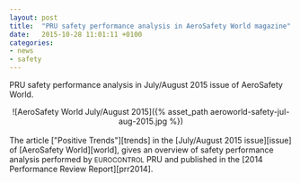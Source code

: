 ```yaml
---
layout: post
title:  "PRU safety performance analysis in AeroSafety World magazine"
date:   2015-10-28 11:01:11 +0100
categories:
- news
- safety
---
```


PRU safety performance analysis in July/August 2015 issue of AeroSafety World.

<center>
![AeroSafety World July/August 2015]({% asset_path aeroworld-safety-jul-aug-2015.jpg %})
</center>

<br>
The article ["Positive Trends"][trends] in the [July/August 2015 issue][issue] of [AeroSafety World][world],
gives an overview of safety performance analysis performed by <small style="font-variant: small-caps;">EUROCONTROL</small> PRU and
published in the [2014 Performance Review Report][prr2014].


[trends]: <http://viewer.epageview.com/Viewer.aspx?docid=408be1c3-7491-4430-9a96-a4d700ad376b#?page=48> "Positive Trends"
[issue]: <http://viewer.epageview.com/Viewer.aspx?docid=408be1c3-7491-4430-9a96-a4d700ad376b> "AeroSafety World July/August 2015 issue"
[world]: <http://flightsafety.org/aerosafety-world-magazine> "AeroSafety World magazine"
[prr2014]: <http://www.eurocontrol.int/publications/performance-review-report-prr-2014> "Performance Review Report 2014"
